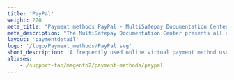 ```yaml
---
title: 'PayPal'
weight: 220
meta_title: "Payment methods PayPal - MultiSafepay Documentation Center"
meta_description: "The MultiSafepay Documentation Center presents all relevant information about our Plugins and API. You can also find support pages for Payment Methods, Tools and General Questions as well as the contact details of our Support and Integration Teams."
layout: 'paymentdetail'
logo: '/logo/Payment_methods/PayPal.svg' 
short_description: 'A frequently used online virtual payment method used by consumers all over the world.'
aliases:
    - /support-tab/magento2/payment-methods/paypal
---
```

